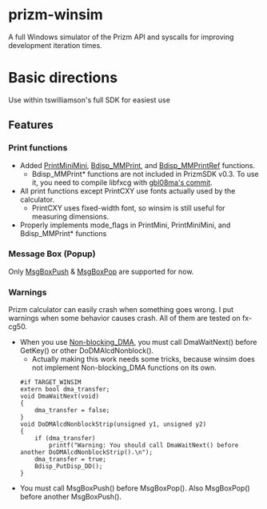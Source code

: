 # prizm-winsim

A full Windows simulator of the Prizm API and syscalls for improving development iteration times.

# Basic directions

Use within tswilliamson's full SDK for easiest use

## Features

### Print functions

- Added [PrintMiniMini](http://prizm.cemetech.net/index.php/PrintMiniMini), [Bdisp_MMPrint](http://prizm.cemetech.net/index.php/Bdisp_MMPrint), and [Bdisp_MMPrintRef](http://prizm.cemetech.net/index.php/Bdisp_MMPrintRef) functions.
  - Bdisp_MMPrint* functions are not included in PrizmSDK v0.3. To use it, you need to compile libfxcg with [gbl08ma's commit](https://github.com/gbl08ma/libfxcg/commit/2a2776f2440579c2fe9ef94c0470108e2af4e058).
- All print functions except PrintCXY use fonts actually used by the calculator.
  - PrintCXY uses fixed-width font, so winsim is still useful for measuring dimensions.
- Properly implements mode_flags in PrintMini, PrintMiniMini, and Bdisp_MMPrint* functions

### Message Box (Popup)

Only [MsgBoxPush](http://prizm.cemetech.net/index.php/MsgBoxPush) & [MsgBoxPop](http://prizm.cemetech.net/index.php/MsgBoxPop) are supported for now.

### Warnings

Prizm calculator can easily crash when something goes wrong. I put warnings when some behavior causes crash. All of them are tested on fx-cg50.

- When you use [Non-blocking_DMA](http://prizm.cemetech.net/index.php/Non-blocking_DMA), you must call DmaWaitNext() before GetKey() or other DoDMAlcdNonblock().
  - Actually making this work needs some tricks, because winsim does not implement Non-blocking_DMA functions on its own. 
  ```
  #if TARGET_WINSIM
  extern bool dma_transfer;
  void DmaWaitNext(void)
  {
      dma_transfer = false;
  }
  void DoDMAlcdNonblockStrip(unsigned y1, unsigned y2)
  {
      if (dma_transfer)
          printf("Warning: You should call DmaWaitNext() before another DoDMAlcdNonblockStrip().\n");
      dma_transfer = true;
      Bdisp_PutDisp_DD();
  }
  ```
- You must call MsgBoxPush() before MsgBoxPop(). Also MsgBoxPop() before another MsgBoxPush().
